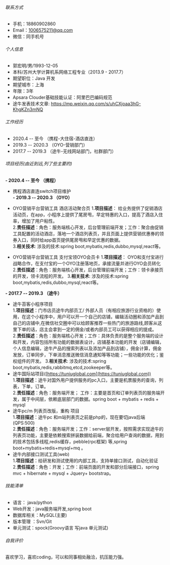 ###### 联系方式

- 手机：18860902860
- Email：1006575211@qq.com
- 微信：同手机号

###### 个人信息

 - 郭宏明/男/1993-12-05
 - 本科/苏州大学计算机系网络工程专业（2013.9 - 2017.7）
 - 期望职位：Java 开发
 - 期望城市：上海
 - 年限：3年
 - Apsara Clouder基础技能认证：阿里巴巴编码规范
 - 途牛发表技术文章: https://mp.weixin.qq.com/s/uhCXjoaa3hG-KhgKZn3mNQ

 ###### 工作经历
 * 2020.4 -- 至今 （携程-大住宿-酒店直连）
 * 2019.3 -- 2020.3 （OYO-营销部门）
 * 2017.7 -- 2019.3 （途牛-无线网站部门，社群部门）
 ###### 项目经历(由近到远,列了些主要的)
 **- 2020.4 -- 至今 （携程）**
 *  携程酒店直连switch项目维护  
 **- 2019.3 -- 2020.3 （OYO）**
 *  OYO营销平台营销工具 酒店活动聚合页
       1.**项目描述**：  给业务提供了促销酒店活动页，在app，小程序上提供了尾房甩，早定特惠的入口，提高了酒店入住率，增加了用户粘性。  
		2.**责任描述**：角色：服务端核心开发，后台管理前端开发；工作：聚合由促销工具配置的活动酒店，落地一个酒店列表页，并且页面上提供营销优惠券的领券入口，同时给app首页提供尾房甩和早定优惠的数据。  
		3.**相关技术**: 涉及的技术:spring boot,mybatis,redis,dubbo,mysql,react等。  

 *  OYO营销平台营销工具 支付宝领OYO会员卡 
        1.**项目描述**：  OYO和支付宝进行战略合作，在支付宝的一个OYO注册落地页，承接流量并进行OYO会员转化
		2.**责任描述**：角色：服务端核心开发，后台管理前端开发；工作：领卡承接页的开发，领卡流程的开发。
		3.**相关技术**: 涉及的技术:spring boot,mybatis,redis,dubbo,mysql,react等。
 
 **- 2017.7 -- 2019.3 （途牛）**

*  途牛苔客小程序项目  
		1.**项目描述**：门市店员途牛内部员工/ 外部人员（有相应旅游行业资格的）使用，在这个小程序中，用户可以开一个自己的店铺，编辑活动圈和添加产品到自己的店铺中,在微信社交圈中可以给顾客推荐一些热门的旅游路线,顾客从这里下单的话，店主会拿到一定的佣金/或者内部员工可以获得相应的提成。  
		2.**责任描述**：角色：服务端核心开发；工作：具体负责的是整个服务端的设计和开发，内容包括所有功能的数据表设计，店铺基本功能的开发（店铺编辑，个人信息编辑，途牛产品的搜索列表以及添加产品到店铺），佣金计算，佣金发放，订单同步，下单消息推送微信消息通知等等功能；一些功能的优化；鉴权组件的开发。
		3.**相关技术**: 涉及的技术:spring boot,mybatis,redis,rabbitmq,etcd,zookeeper等。
*  途牛国际站项目([https://tuniuglobal.com](https://tuniuglobal.com))  
		1.**项目描述**：途牛对国外用户提供服务的pc入口，主要是机票服务的查询，列表，下单，订单。  
		2.**责任描述**：角色：服务端开发； 工作：主要是首页和订单列表页的服务端开发，属于中间层，依赖底层部门的数据。spring boot + mybatis + redis + mysql 
 * 途牛pc/m 列表页改版，重构 项目  
 		1.**项目描述**：途牛pc 和m站列表页之前是php的，现在要切java后端(QPS:500)   
		2.**责任描述**：角色：服务端开发；工作：server层开发，按照需求实现途牛的列表页功能，主要是依赖搜索拼装数据给前端，聚合给用户查询的数据，用到的技术包括多线程,redis缓存，pebble(rpc框架) 等,spring boot+mybatis+redis+mysql+mq 。  
* 途牛内部接口测试工具(web)  
 		1.**项目描述**：给研发和测试使用的内部工具，支持单接口测试，自动化验证   
		2.**责任描述**：角色：开发；工作：前端页面的开发和部分后端接口，spring mvc + hibernate + mysql + Jquery+ bootstrap。  
		

###### 技能清单

- 语言： java/python
- Web开发：java服务端开发,spring boot
- 数据库相关：MySQL(主要)
- 版本管理 ：Svn/Git
- 单元测试：spock(Groovy语言 写java 单元测试)

###### 自我评价

喜欢学习，喜欢coding，可以和同事相处融洽，抗压能力强。

